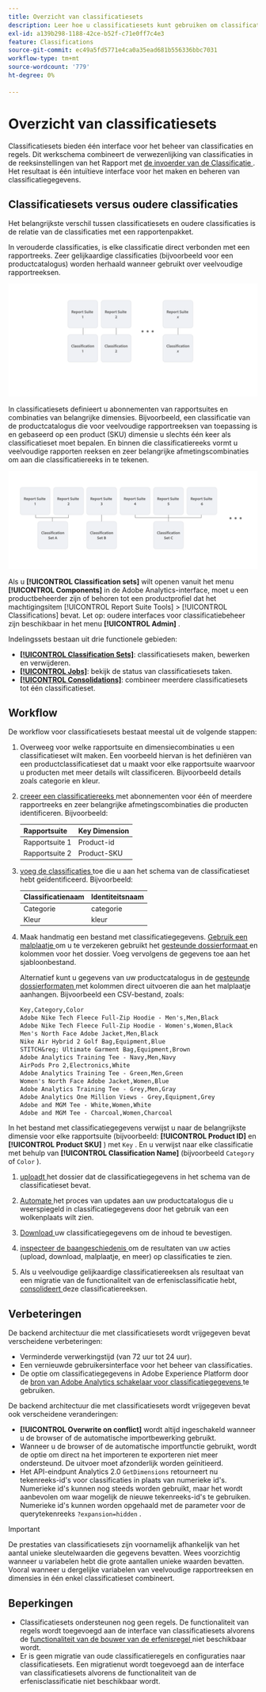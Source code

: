 ```yaml
---
title: Overzicht van classificatiesets
description: Leer hoe u classificatiesets kunt gebruiken om classificatiegegevens te beheren. Begrijp hoe classificatiesets verschillen van oudere classificaties.
exl-id: a139b298-1188-42ce-b52f-c71e0ff7c4e3
feature: Classifications
source-git-commit: ec49a5fd5771e4ca0a35ead681b556336bbc7031
workflow-type: tm+mt
source-wordcount: '779'
ht-degree: 0%

---
```


# Overzicht van classificatiesets

Classificatiesets bieden één interface voor het beheer van classificaties en regels. Dit werkschema combineert de verwezenlijking van classificaties in de reeksinstellingen van het Rapport met [ de invoerder van de Classificatie ](/help/components/classifications/sets/manage/set-manager.md). Het resultaat is één intuïtieve interface voor het maken en beheren van classificatiegegevens.


## Classificatiesets versus oudere classificaties

Het belangrijkste verschil tussen classificatiesets en oudere classificaties is de relatie van de classificaties met een rapportenpakket.

In verouderde classificaties, is elke classificatie direct verbonden met een rapportreeks. Zeer gelijkaardige classificaties (bijvoorbeeld voor een productcatalogus) worden herhaald wanneer gebruikt over veelvoudige rapportreeksen.

![ Verouderde classificatie ](manage/assets/classifications-legacy.svg)

In classificatiesets definieert u abonnementen van rapportsuites en combinaties van belangrijke dimensies. Bijvoorbeeld, een classificatie van de productcatalogus die voor veelvoudige rapportreeksen van toepassing is en gebaseerd op een product (SKU) dimensie u slechts één keer als classificatieset moet bepalen. En binnen die classificatiereeks vormt u veelvoudige rapporten reeksen en zeer belangrijke afmetingscombinaties om aan die classificatiereeks in te tekenen.

![ de reeksen van de Classificatie ](manage/assets/classifications-sets.svg)


Als u **[!UICONTROL Classification sets]** wilt openen vanuit het menu **[!UICONTROL Components]** in de Adobe Analytics-interface, moet u een productbeheerder zijn of behoren tot een productprofiel dat het machtigingsitem [!UICONTROL Report Suite Tools] > [!UICONTROL Classifications] bevat. Let op: oudere interfaces voor classificatiebeheer zijn beschikbaar in het menu **[!UICONTROL Admin]** .

Indelingssets bestaan uit drie functionele gebieden:

* [**[!UICONTROL Classification Sets]**](manage/set-manager.md): classificatiesets maken, bewerken en verwijderen.
* [**[!UICONTROL Jobs]**](job-manager.md): bekijk de status van classificatiesets taken.
* [**[!UICONTROL Consolidations]**](consolidations/manage.md): combineer meerdere classificatiesets tot één classificatieset.


## Workflow

De workflow voor classificatiesets bestaat meestal uit de volgende stappen:

1. Overweeg voor welke rapportsuite en dimensiecombinaties u een classificatieset wilt maken. Een voorbeeld hiervan is het definiëren van een productclassificatieset dat u maakt voor elke rapportsuite waarvoor u producten met meer details wilt classificeren. Bijvoorbeeld details zoals categorie en kleur.
1. [ creeer een classificatiereeks ](/help/components/classifications/sets/manage/create.md) met abonnementen voor één of meerdere rapportreeks en zeer belangrijke afmetingscombinaties die producten identificeren. Bijvoorbeeld:

   | Rapportsuite | Key Dimension |
   |---|---|
   | Rapportsuite 1 | Product-id |
   | Rapportsuite 2 | Product-SKU |

1. [ voeg de classificaties ](/help/components/classifications/sets/manage/schema.md#add) toe die u aan het schema van de classificatieset hebt geïdentificeerd. Bijvoorbeeld:

   | Classificatienaam | Identiteitsnaam |
   |---|---|
   | Categorie | categorie |
   | Kleur | kleur |

1. Maak handmatig een bestand met classificatiegegevens. [ Gebruik een malplaatje ](/help/components/classifications/sets/manage/schema.md#template) om u te verzekeren gebruikt het [ gesteunde dossierformaat ](data-files.md#classification-set-file-formats) en kolommen voor het dossier. Voeg vervolgens de gegevens toe aan het sjabloonbestand.

   Alternatief kunt u gegevens van uw productcatalogus in de [ gesteunde dossierformaten ](data-files.md#classification-set-file-formats) met kolommen direct uitvoeren die aan het malplaatje aanhangen. Bijvoorbeeld een CSV-bestand, zoals:

   ```
   Key,Category,Color
   Adobe Nike Tech Fleece Full-Zip Hoodie - Men's,Men,Black
   Adobe Nike Tech Fleece Full-Zip Hoodie - Women's,Women,Black
   Men's North Face Adobe Jacket,Men,Black
   Nike Air Hybrid 2 Golf Bag,Equipment,Blue
   STITCH&reg; Ultimate Garment Bag,Equipment,Brown
   Adobe Analytics Training Tee - Navy,Men,Navy
   AirPods Pro 2,Electronics,White
   Adobe Analytics Training Tee - Green,Men,Green
   Women's North Face Adobe Jacket,Women,Blue
   Adobe Analytics Training Tee - Grey,Men,Gray
   Adobe Analytics One Million Views - Grey,Equipment,Grey
   Adobe and MGM Tee - White,Women,White
   Adobe and MGM Tee - Charcoal,Women,Charcoal
   ```

In het bestand met classificatiegegevens verwijst u naar de belangrijkste dimensie voor elke rapportsuite (bijvoorbeeld: **[!UICONTROL Product ID]** en **[!UICONTROL Product SKU]** ) met `Key` . En u verwijst naar elke classificatie met behulp van **[!UICONTROL Classification Name]** (bijvoorbeeld `Category` of `Color` ).

1. [ uploadt ](/help/components/classifications/sets/manage/schema.md#upload) het dossier dat de classificatiegegevens in het schema van de classificatieset bevat.

1. [ Automate ](/help/components/classifications/sets/manage/schema.md#automate) het proces van updates aan uw productcatalogus die u weerspiegeld in classificatiegegevens door het gebruik van een wolkenplaats wilt zien.

1. [ Download ](/help/components/classifications/sets/manage/schema.md#download) uw classificatiegegevens om de inhoud te bevestigen.

1. [ inspecteer de baangeschiedenis ](/help/components/classifications/sets/job-manager.md) om de resultaten van uw acties (upload, download, malplaatje, en meer) op classificaties te zien.
1. Als u veelvoudige gelijkaardige classificatiereeksen als resultaat van een migratie van de functionaliteit van de erfenisclassificatie hebt, [ consolideert ](consolidations/manage.md) deze classificatiereeksen.



## Verbeteringen

De backend architectuur die met classificatiesets wordt vrijgegeven bevat verscheidene verbeteringen:

* Verminderde verwerkingstijd (van 72 uur tot 24 uur).
* Een vernieuwde gebruikersinterface voor het beheer van classificaties.
* De optie om classificatiegegevens in Adobe Experience Platform door de [ bron van Adobe Analytics schakelaar voor classificatiegegevens ](https://experienceleague.adobe.com/en/docs/experience-platform/sources/connectors/adobe-applications/classifications) te gebruiken.

De backend architectuur die met classificatiesets wordt vrijgegeven bevat ook verscheidene veranderingen:

* **[!UICONTROL Overwrite on conflict]** wordt altijd ingeschakeld wanneer u de browser of de automatische importbewerking gebruikt.
* Wanneer u de browser of de automatische importfunctie gebruikt, wordt de optie om direct na het importeren te exporteren niet meer ondersteund. De uitvoer moet afzonderlijk worden geïnitieerd.
* Het API-eindpunt Analytics 2.0 `GetDimensions` retourneert nu tekenreeks-id&#39;s voor classificaties in plaats van numerieke id&#39;s. Numerieke id&#39;s kunnen nog steeds worden gebruikt, maar het wordt aanbevolen om waar mogelijk de nieuwe tekenreeks-id&#39;s te gebruiken. Numerieke id&#39;s kunnen worden opgehaald met de parameter voor de querytekenreeks `?expansion=hidden` .

>[!IMPORTANT]
>
>De prestaties van classificatiesets zijn voornamelijk afhankelijk van het aantal unieke sleutelwaarden die gegevens bevatten. Wees voorzichtig wanneer u variabelen hebt die grote aantallen unieke waarden bevatten. Vooral wanneer u dergelijke variabelen van veelvoudige rapportreeksen en dimensies in één enkel classificatieset combineert.

## Beperkingen

* Classificatiesets ondersteunen nog geen regels. De functionaliteit van regels wordt toegevoegd aan de interface van classificatiesets alvorens de [ functionaliteit van de bouwer van de erfenisregel ](/help/components/classifications/crb/classification-rule-builder.md) niet beschikbaar wordt.
* Er is geen migratie van oude classificatieregels en configuraties naar classificatiesets. Een migratienut wordt toegevoegd aan de interface van classificatiesets alvorens de functionaliteit van de erfenisclassificatie niet beschikbaar wordt.
